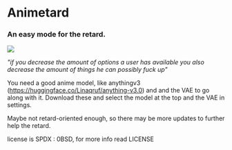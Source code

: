 # Animetard

### An easy mode for the retard.

![](https://files.catbox.moe/uj2h87.png)

*"if you decrease the amount of options a user has available
   you also decrease the amount of things he can possibly fuck up"*

You need a good anime model, like anythingv3 (https://huggingface.co/Linaqruf/anything-v3.0) and and the VAE to go along with it. Download these and select the model at the top and the VAE in settings.

Maybe not retard-oriented enough, so there may be more updates to further help the retard.

license is SPDX : 0BSD, for more info read LICENSE
